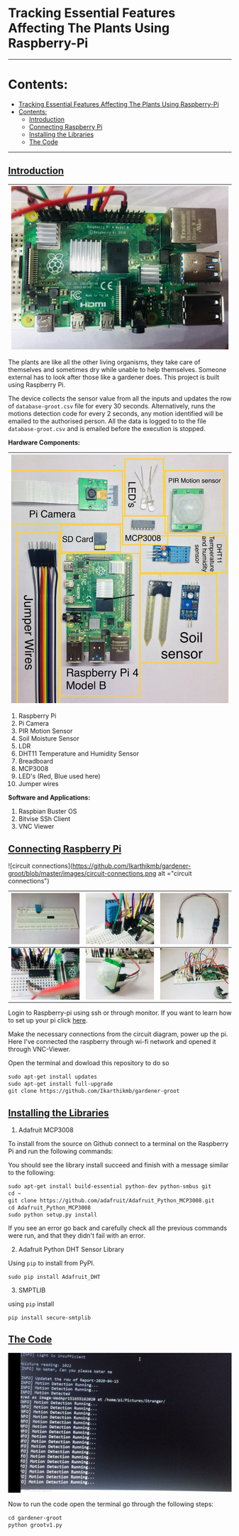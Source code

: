 # Tracking Essential Features Affecting The Plants Using Raspberry-Pi

--- 

# Contents:

- [Tracking Essential Features Affecting The Plants Using Raspberry-Pi](#tracking-essential-features-affecting-the-plants-using-raspberry-pi)
- [Contents:](#contents)
  - [Introduction](#introduction)
  - [Connecting Raspberry Pi](#connecting-raspberry-pi)
  - [Installing the Libraries](#installing-the-libraries)
  - [The Code](#the-code)

---

## [Introduction](#contents)

| ![three](https://github.com/Ikarthikmb/gardener-groot/blob/master/images/2020-04-14%2022.23.42.jpg) |
| --------------------------------------------------------------------------------------------------- |
The plants are like all the other living organisms, they take care of themselves and sometimes dry while unable to help themselves. Someone external has to look after those like a gardener does. This project is built using Raspberry Pi.

The device collects the sensor value from all the inputs and updates the row of  `database-groot.csv` file for every 30 seconds. Alternatively, runs the motions detection code for every 2 seconds, any motion identified will be emailed to the authorised person. All the data is logged to to the file `database-groot.csv` and is emailed before the execution is stopped. 

**Hardware Components:**

| ![All the components used](https://github.com/Ikarthikmb/gardener-groot/blob/master/images/2020-04-14%2021.34.30.jpg) |
| --------------------------------------------------------------------------------------------------------------------- |

1. Raspberry Pi
2. Pi Camera
3. PIR Motion Sensor
4. Soil Moisture Sensor
5. LDR 
6. DHT11 Temperature and Humidity Sensor
7. Breadboard
8. MCP3008
9. LED's (Red, Blue used here)
10. Jumper wires

**Software and Applications:**

1. Raspbian Buster OS
2. Bitvise SSh Client
3. VNC Viewer


## [Connecting Raspberry Pi](#contents)

![circuit connections](https://github.com/Ikarthikmb/gardener-groot/blob/master/images/circuit-connections.png alt ="circuit connections")

| ![one](https://github.com/Ikarthikmb/gardener-groot/blob/master/images/2020-04-14%2021.41.21.jpg)     | ![two](https://github.com/Ikarthikmb/gardener-groot/blob/master/images/2020-04-14%2022.22.59.jpg)  | ![soil](https://github.com/Ikarthikmb/gardener-groot/blob/master/images/2020-04-14%2022.24.35.jpg)  |
| ----------------------------------------------------------------------------------------------------- | -------------------------------------------------------------------------------------------------- | --------------------------------------------------------------------------------------------------- |
| ![mcp3008](https://github.com/Ikarthikmb/gardener-groot/blob/master/images/2020-04-14%2022.22.20.jpg) | ![four](https://github.com/Ikarthikmb/gardener-groot/blob/master/images/2020-04-14%2022.24.12.jpg) | ![final](https://github.com/Ikarthikmb/gardener-groot/blob/master/images/2020-04-14%2022.20.43.jpg) |

Login to Raspberry-pi using ssh or through monitor. If you want to learn how to set up your pi click [here](https://www.instructables.com/id/Set-Up-Raspberry-Pi-4-Through-Laptoppc-Using-Ether/).

 Make the necessary connections from the circuit diagram, power up the pi. Here I've connected the raspberry through wi-fi network and opened it through VNC-Viewer.

 Open the terminal and dowload this repository to do so 

    sudo apt-get install updates
    sudo apt-get install full-upgrade
    git clone https://github.com/Ikarthikmb/gardener-groot


## [Installing the Libraries](#contents)

1. Adafruit MCP3008

To install from the source on Github connect to a terminal on the Raspberry Pi and run the following commands:

You should see the library install succeed and finish with a message similar to the following:

    sudo apt-get install build-essential python-dev python-smbus git
    cd ~
    git clone https://github.com/adafruit/Adafruit_Python_MCP3008.git
    cd Adafruit_Python_MCP3008
    sudo python setup.py install

If you see an error go back and carefully check all the previous commands were run, and that they didn't fail with an error.

2. Adafruit Python DHT Sensor Library

Using  `pip` to install from PyPI.

    sudo pip install Adafruit_DHT

3. SMPTLIB

using `pip` install

    pip install secure-smtplib

## [The Code](#contents)

![snapshot of the output](https://github.com/Ikarthikmb/gardener-groot/blob/master/images/snap-code-run.png)

Now to run the code open the terminal go through the following steps:

    cd gardener-groot
    python grootv1.py